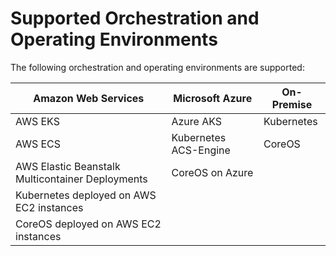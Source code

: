 # Supported Orchestration and Operating Environments

The following orchestration and operating environments are supported:

Amazon Web Services | Microsoft Azure | On-Premise
------------------- | --------------- | ----------
AWS EKS | Azure AKS | Kubernetes
AWS ECS | Kubernetes ACS-Engine | CoreOS
AWS Elastic Beanstalk Multicontainer Deployments | CoreOS on Azure |
Kubernetes deployed on AWS EC2 instances | |
CoreOS deployed on AWS EC2 instances | |
